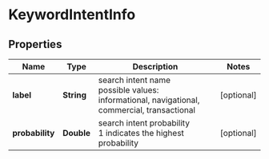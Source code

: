 # KeywordIntentInfo


## Properties

| Name | Type | Description | Notes |
|------------ | ------------- | ------------- | -------------|
**label** | **String** | search intent name<br>possible values: informational, navigational, commercial, transactional |[optional]|
**probability** | **Double** | search intent probability<br>1 indicates the highest probability |[optional]|